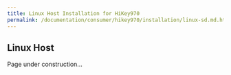 ```yaml
---
title: Linux Host Installation for HiKey970
permalink: /documentation/consumer/hikey970/installation/linux-sd.md.html
---
```


## Linux Host

Page under construction...